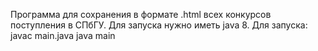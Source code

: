 Программа для сохранения в формате .html всех конкурсов поступления в СПбГУ.
Для запуска нужно иметь java 8. 
Для запуска:  
javac main.java
 java main
